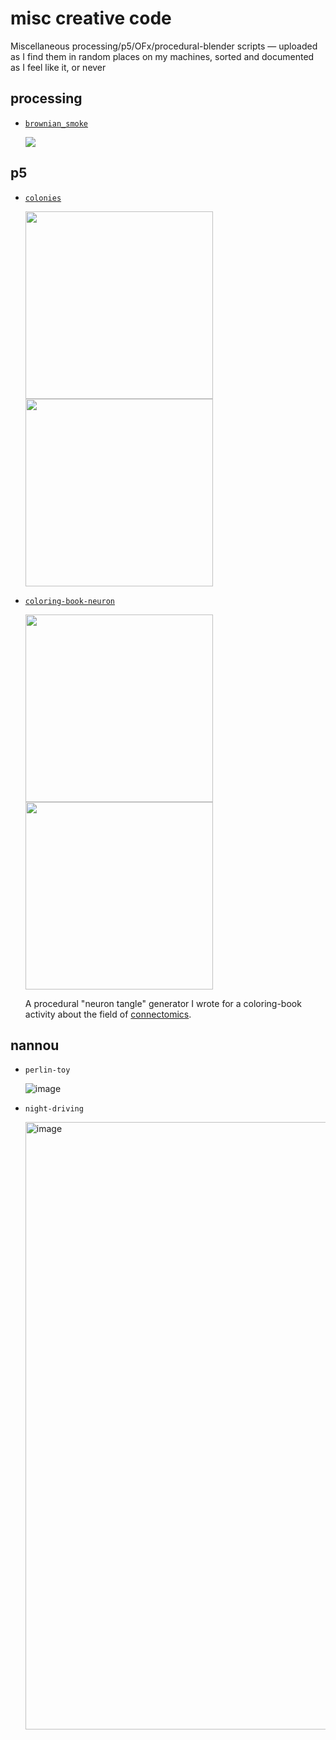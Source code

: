 # misc creative code

Miscellaneous processing/p5/OFx/procedural-blender scripts — uploaded as I find them in random places on my machines, sorted and documented as I feel like it, or never

## processing

-   [`brownian_smoke`](/brownian_smoke)

    [![](https://img.youtube.com/vi/CiM2V8JZErU/0.jpg)](https://www.youtube.com/watch?v=CiM2V8JZErU)

## p5

-   [`colonies`](/colonies)

    <img src="https://user-images.githubusercontent.com/693511/60309824-e82ee700-991d-11e9-87da-5757032f63a0.png" height=300 />
    <img src="https://user-images.githubusercontent.com/693511/60309841-ebc26e00-991d-11e9-9700-72c66e6ec337.png" height=300 />

-   [`coloring-book-neuron`](/coloring-book-neuron)

    <img src="https://user-images.githubusercontent.com/693511/60309742-5fb04680-991d-11e9-8042-0ffe8f059ace.png" width=300 />
    <img src="https://user-images.githubusercontent.com/693511/60309749-68a11800-991d-11e9-9333-65c098749a8e.png" width=300 />

    A procedural "neuron tangle" generator I wrote for a coloring-book activity about the field of [connectomics](https://en.wikipedia.org/wiki/Connectomics).

## nannou

-   `perlin-toy`

    ![image](https://user-images.githubusercontent.com/693511/117591454-91da8400-b102-11eb-8846-008fb2fe60ec.png)

-   `night-driving`

    <img width="972" alt="image" src="https://user-images.githubusercontent.com/693511/117912538-b1fa7680-b2ad-11eb-91fa-4897efd1f46b.png">
